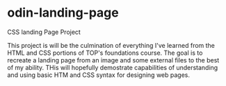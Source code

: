 # odin-landing-page
CSS landing Page Project

This project is will be the culmination of everything I've learned from the HTML and CSS portions of TOP's foundations course. The goal is to recreate a landing page from an image and some external files to the best of my ability. THis will hopefully demostrate capabilities of understanding and using basic HTM and CSS syntax for designing web pages.
